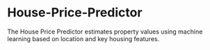 # House-Price-Predictor
The House Price Predictor estimates property values using machine learning based on location and key housing features.
